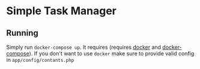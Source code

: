 # Simple Task Manager

## Running

Simply run `docker-compose up`. It requires (requires [docker](https://www.docker.com/get-started) and [docker-compose](https://docs.docker.com/compose/install/)). If you don't want to use `docker` make sure to provide valid config in `app/config/contants.php`